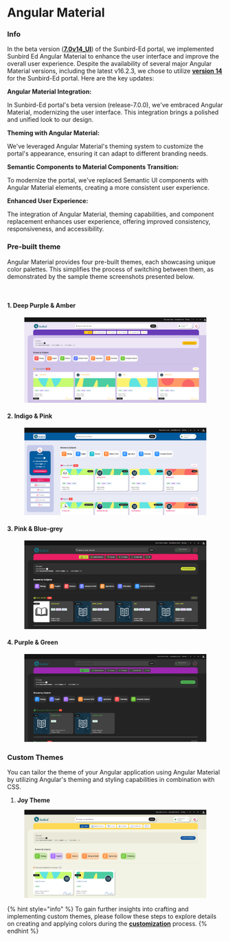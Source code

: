 # Angular Material

### Info

In the beta version ([**7.0v14\_UI**](https://github.com/Sunbird-Ed/SunbirdEd-portal/tree/7.0v14\_UI)) of the Sunbird-Ed portal, we implemented Sunbird Ed Angular Material to enhance the user interface and improve the overall user experience. Despite the availability of several major Angular Material versions, including the latest v16.2.3, we chose to utilize [**version 14**](https://v14.material.angular.io/) for the Sunbird-Ed portal. Here are the key updates:

**Angular Material Integration:**

In Sunbird-Ed portal's beta version (release-7.0.0), we've embraced Angular Material, modernizing the user interface. This integration brings a polished and unified look to our design.

**Theming with Angular Material:**

We've leveraged Angular Material's theming system to customize the portal's appearance, ensuring it can adapt to different branding needs.

**Semantic Components to Material Components Transition:**

To modernize the portal, we've replaced Semantic UI components with Angular Material elements, creating a more consistent user experience.

**Enhanced User Experience:**

The integration of Angular Material, theming capabilities, and component replacement enhances user experience, offering improved consistency, responsiveness, and accessibility.

### Pre-built theme

Angular Material provides four pre-built themes, each showcasing unique color palettes. This simplifies the process of switching between them, as demonstrated by the sample theme screenshots presented below.

<figure><img src="https://files.gitbook.com/v0/b/gitbook-x-prod.appspot.com/o/spaces%2FAEDw4QSTF4bOoUHIOEnN%2Fuploads%2FEb4N9j9NeXDFnvqlXD3d%2Ftheme-switch.webp?alt=media&#x26;token=c848a239-3f1c-44bd-84ab-a140d67c91c9" alt=""><figcaption></figcaption></figure>

#### 1. Deep Purple & Amber <a href="#id-1.-deep-purple-and-amber" id="id-1.-deep-purple-and-amber"></a>

<figure><img src="../../../../.gitbook/assets/image (83).png" alt=""><figcaption></figcaption></figure>

#### 2. Indigo & Pink <a href="#id-2.-indigo-and-pink" id="id-2.-indigo-and-pink"></a>

<figure><img src="../../../../.gitbook/assets/image (90).png" alt=""><figcaption></figcaption></figure>

#### 3. Pink & Blue-grey <a href="#id-3.-pink-and-blue-grey" id="id-3.-pink-and-blue-grey"></a>



<figure><img src="../../../../.gitbook/assets/image (91).png" alt=""><figcaption></figcaption></figure>

#### 4. Purple & Green <a href="#id-4.-purple-and-green" id="id-4.-purple-and-green"></a>

<figure><img src="../../../../.gitbook/assets/image (92).png" alt=""><figcaption></figcaption></figure>

### Custom Themes

You can tailor the theme of your Angular application using Angular Material by utilizing Angular's theming and styling capabilities in combination with CSS.

1. **Joy Theme**

<figure><img src="../../../../.gitbook/assets/image (74).png" alt=""><figcaption></figcaption></figure>

{% hint style="info" %}
To gain further insights into crafting and implementing custom themes, please follow these steps to explore details on creating and applying colors during the [**customization**](customazion/) process.
{% endhint %}

